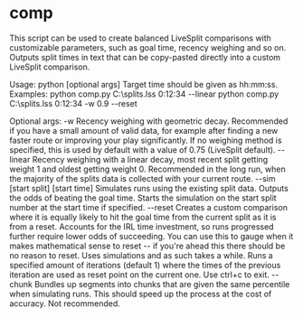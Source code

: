 # comp

This script can be used to create balanced LiveSplit comparisons with customizable parameters, such as goal time,
recency weighing and so on.
Outputs split times in text that can be copy-pasted directly into a custom LiveSplit comparison.

Usage: python <path to the script> <path to your splits file> <target time> [optional args]
Target time should be given as hh:mm:ss.
Examples: python comp.py C:\splits.lss 0:12:34 --linear
          python comp.py C:\splits.lss 0:12:34 -w 0.9 --reset

Optional args: 
    -w <value>
        Recency weighing with geometric decay. Recommended if you have a small amount of valid data, for example after
        finding a new faster route or improving your play significantly.
        If no weighing method is specified, this is used by default with a value of 0.75 (LiveSplit default).
    --linear
        Recency weighing with a linear decay, most recent split getting weight 1 and oldest getting weight 0.
        Recommended in the long run, when the majority of the splits data is collected with your current route.
    --sim [start split] [start time]
        Simulates runs using the existing split data. Outputs the odds of beating the goal time.
        Starts the simulation on the start split number at the start time if specified.
    --reset <number of iterations>
        Creates a custom comparison where it is equally likely to hit the goal time from the current split
        as it is from a reset.
        Accounts for the IRL time investment, so runs progressed further require lower odds of succeeding.
        You can use this to gauge when it makes mathematical sense to reset -- if you're ahead this there
        should be no reason to reset. Uses simulations and as such takes a while.
        Runs a specified amount of iterations (default 1) where the times of the previous iteration are used
        as reset point on the current one.
        Use ctrl+c to exit.
    --chunk <size>
        Bundles up segments into chunks that are given the same percentile when simulating runs.
        This should speed up the process at the cost of accuracy. Not recommended.
